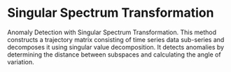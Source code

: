 # Singular Spectrum Transformation
Anomaly Detection with Singular Spectrum Transformation. This method constructs a trajectory matrix consisting of time series data sub-series and decomposes it using singular value decomposition. It detects anomalies by determining the distance between subspaces and calculating the angle of variation.
